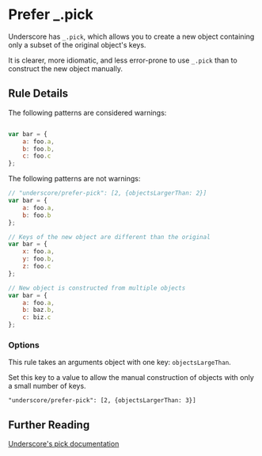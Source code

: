 # Prefer _.pick

Underscore has `_.pick`, which allows you to create a new object containing
only a subset of the original object's keys.

It is clearer, more idiomatic, and less error-prone to use `_.pick` than to
construct the new object manually.

## Rule Details

The following patterns are considered warnings:

```js

var bar = {
    a: foo.a,
    b: foo.b,
    c: foo.c
};

```

The following patterns are not warnings:

```js
// "underscore/prefer-pick": [2, {objectsLargerThan: 2}]
var bar = {
    a: foo.a,
    b: foo.b
};

// Keys of the new object are different than the original
var bar = {
    x: foo.a,
    y: foo.b,
    z: foo.c
};

// New object is constructed from multiple objects
var bar = {
    a: foo.a,
    b: baz.b,
    c: biz.c
};

```

### Options

This rule takes an arguments object with one key: `objectsLargeThan`. 

Set this key to a value to allow the manual construction of objects with only a small number of keys.

    "underscore/prefer-pick": [2, {objectsLargerThan: 3}]

## Further Reading

[Underscore's pick documentation](http://underscorejs.org/#pick)
